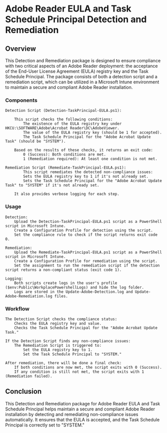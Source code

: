 # Adobe Reader EULA and Task Schedule Principal Detection and Remediation

## Overview

This Detection and Remediation package is designed to ensure compliance with two critical aspects of an Adobe Reader deployment: the acceptance of the End-User License Agreement (EULA) registry key and the Task Schedule Principal. The package consists of both a detection script and a remediation script, which can be utilized in a Microsoft Intune environment to maintain a secure and compliant Adobe Reader installation.

### Components

    Detection Script (Detection-TaskPrincipal-EULA.ps1):
        
        This script checks the following conditions:
            The existence of the EULA registry key under HKCU:\SOFTWARE\Adobe\Acrobat Reader\DC\AdobeViewer.
            The value of the EULA registry key (should be 1 for accepted).
            The Task Schedule Principal for the "Adobe Acrobat Update Task" (should be "SYSTEM").

        Based on the results of these checks, it returns an exit code:
            0 (Success): Both conditions are met.
            1 (Remediation required): At least one condition is not met.

    Remediation Script (Remediate-TaskPrincipal-EULA.ps1):
            This script remediates the detected non-compliance issues:
            Sets the EULA registry key to 1 if it's not already set.
            Sets the Task Schedule Principal for the "Adobe Acrobat Update Task" to "SYSTEM" if it's not already set.
        
        It also provides verbose logging for each step.

### Usage

    Detection:
        Upload the Detection-TaskPrincipal-EULA.ps1 script as a PowerShell script in Microsoft Intune.
        Create a Configuration Profile for detection using the script.
        Set the compliance rule to check if the script returns exit code 0.

    Remediation:
        Upload the Remediate-TaskPrincipal-EULA.ps1 script as a PowerShell script in Microsoft Intune.
        Create a Configuration Profile for remediation using the script.
        Set the assignment to run the remediation script if the detection script returns a non-compliant status (exit code 1).

    Logging:
        Both scripts create logs in the user's profile ($env:Public\WorkplacePowershellLogs) and hide the log folder.
        Logs are stored in the Update-Adobe-Detection.log and Update-Adobe-Remediation.log files.

### Workflow

    The Detection Script checks the compliance status:
        Checks the EULA registry key and value.
        Checks the Task Schedule Principal for the "Adobe Acrobat Update Task."

    If the Detection Script finds any non-compliance issues:
        The Remediation Script is triggered to:
            Set the EULA registry key to 1.
            Set the Task Schedule Principal to "SYSTEM."

    After remediation, there will be done a final check:
        If both conditions are now met, the script exits with 0 (Success).
        If any condition is still not met, the script exits with 1 (Remediation failed).

## Conclusion

This Detection and Remediation package for Adobe Reader EULA and Task Schedule Principal helps maintain a secure and compliant Adobe Reader installation by detecting and remediating non-compliance issues automatically. It ensures that the EULA is accepted, and the Task Schedule Principal is correctly set to "SYSTEM."